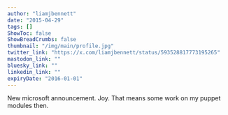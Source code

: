 ```yaml
---
author: "liamjbennett"
date: "2015-04-29"
tags: []
ShowToc: false
ShowBreadCrumbs: false
thumbnail: "/img/main/profile.jpg"
twitter_link: "https://x.com/liamjbennett/status/593528817773195265"
mastodon_link: ""
bluesky_link: ""
linkedin_link: ""
expiryDate: "2016-01-01"
---
```


New microsoft announcement. Joy. That means some work on my puppet modules then.

